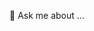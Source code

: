 <!-- [![Hits](https://hits.seeyoufarm.com/api/count/incr/badge.svg?url=https%3A%2F%2Fgithub.com%2FJaeheeRyu&count_bg=%23BD4AED&title_bg=%23555555&icon=&icon_color=%23E7E7E7&title=hits&edge_flat=false)](https://hits.seeyoufarm.com)
### Hi there 👋 I'm JaeheeRyu.

- 🌱 I’m currently learning Artificial Intelligence at [BoostcampAI](https://boostcamp.connect.or.kr/).
- 📫 How to reach me : [BLOG](https://wonder-j.tistory.com/), [YOUTUBE](https://www.youtube.com/channel/UCUdiaXkyIJXdYx4TJO-sj0g), E-mail : unnjena@naver.com

### 🏛 Education
- 2017.03~2021.02 [Hanyang University(Seoul)](https://www.hanyang.ac.kr/)
  - Major in IT Convergence / Minor in Information Systems

### 🌟 Work Experiences
- AI Research Engineer, [<i>PSYENCE</i>](https://psyenceaihome.wpcomstaging.com/), Sep 2020 - Mar 2021.
- AI developer Internship, <i>[MINDs n COMPANY](http://mnc.ai/)</i>, Mar - Jul, 2020.
- SQA(Software Quality Assurance) Internship, <i>[WISEnut](https://www.wisenut.com/)</i>, Jan - Feb, 2020.
- HR(Human Resource department) Full-time employee, <i>[HYUNDAI MOBIS](https://www.mobis.co.kr/)</i>, Dec 2013 - Nov 2016.

### 📝 Research Experiences
- Undergraduate Research Students, [<i>Quality Management Laboratory</i>](https://qm.hanyang.ac.kr/), Hanyang Univ.
  - 합성곱 신경망 기반의 X-Ray 이미지 분석을 이용한 불량 탐지 방법 개발, 산학협력선도대학 육성사업, Jul - Oct, 2020.
  - Wafer Map 상의 군집성 불량 관리를 위한 공정경로 도출 방법, SK Hynix, Aug - Dec, 2019.
  - 빅데이터 애널리틱스를 이용한 다단계공정의 다중반응변수최적화, 한국연구재단, Jun 2018 - Jun 2019.
  - 영상 빅데이터기반 기계학습을 통한 스마트 범죄예방 솔루션 개발, 산업통상자원부, Nov 2017 - Jun 2018.

### 📚 Domestic Conference
- <b>류재희</b>, 정은지, 김영민, ["한국인 안면 이미지를 활용한 마스크 착용 데이터 증강 및 마스크 착용 얼굴 인식"](https://hyu-my.sharepoint.com/:b:/g/personal/hyryu95_hanyang_ac_kr/ETFy-p-1f8lLm2kSMhmZ3Y0B7Z9MqXn4PozfYcRbhTMx2w?e=AT6JTs), KSC 2020 한국정보과학회, Dec 21 - 23, 2020. 
- 김은수, 조진수, <b>류재희</b>, 이동희, 민병석, ["객체탐지와 합성곱신경망을 이용한 음식물 이물질 탐지"](https://hyu-my.sharepoint.com/:b:/g/personal/hyryu95_hanyang_ac_kr/Ee0U0lwF8-pMk5Y9dT7xpvoB64NElZmsAlE6Bf0l7Qg15g?e=cR46BM), 품질경영학회, 대한상공회의소 추계학술대회, Oct 23, 2020.
- 이초희, 양진경, <b>류재희</b>, 이동희 ["주성분회귀분석을 이용한 국가기초구역별 시간대별 범죄 예측 모델 개발"](https://www.dbpia.co.kr/Journal/articleDetail?nodeId=NODE07420676), 대한산업공학회 춘계학술대회, Apr 4-7, 2018.


### ✨ HONORS & AWARDS
- "한국인 안면 이미지를 활용한 마스크 착용 데이터 증강 및 마스크 착용 얼굴 인식", [우수상](https://hyu-my.sharepoint.com/:b:/g/personal/hyryu95_hanyang_ac_kr/Ee0U0lwF8-pMk5Y9dT7xpvoB64NElZmsAlE6Bf0l7Qg15g?e=cR46BM), <i>[KSC 2020 한국정보과학회](http://www.kiise.or.kr/academy/board/academyNewsView.fa?MENU_ID=080100&sch_add_bd=%ED%95%99%ED%9A%8C%EC%86%8C%EC%8B%9D&NUM=2127)</i>, Jan 2021.
- National Science&Technology Scholarship(이공계 국가 장학금), Apr 2019.

<!--
**JaeheeRyu/JaeheeRyu** is a ✨ _special_ ✨ repository because its `README.md` (this file) appears on your GitHub profile.

Here are some ideas to get you started:

- 🔭 I’m currently working on ...
- 🌱 I’m currently learning ...
- 👯 I’m looking to collaborate on ...
- 🤔 I’m looking for help with ...
- 💬 Ask me about ...
- 📫 How to reach me: ...
- 😄 Pronouns: ...
- ⚡ Fun fact: ...
-->
💬 Ask me about ...
